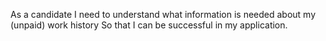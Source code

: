 As a candidate
I need to understand what information is needed about my (unpaid) work history
So that I can be successful in my application.
